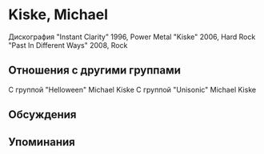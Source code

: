 # Kiske, Michael

Дискография
"Instant Clarity" 1996, Power Metal
"Kiske" 2006, Hard Rock
"Past In Different Ways" 2008, Rock

## Отношения с другими группами

C группой "Helloween" Michael Kiske
C группой "Unisonic" Michael Kiske

## Обсуждения


## Упоминания

